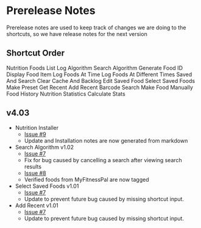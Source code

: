# Prerelease Notes
Prerelease notes are used to keep track of changes we are doing to the shortcuts, so we have release notes for the next version

## Shortcut Order
Nutrition
Foods List
Log Algorithm
Search Algorithm
Generate Food ID
Display Food Item
Log Foods At Time
Log Foods At Different Times
Saved And Search
Clear Cache And Backlog
Edit Saved Food
Select Saved Foods
Make Preset
Get Recent
Add Recent
Barcode Search
Make Food Manually
Food History
Nutrition Statistics
Calculate Stats

## v4.03
- Nutrition Installer
	- [Issue #9](https://github.com/iffy-pi/apple-shortcuts/issues/9)
	- Update and Installation notes are now generated from markdown
- Search Algorithm v1.02
	- [Issue #7](https://github.com/iffy-pi/apple-shortcuts/issues/7)
	- Fix for bug caused by cancelling a search after viewing search results
	- [Issue #8](https://github.com/iffy-pi/apple-shortcuts/issues/8)
	- Verified foods from MyFitnessPal are now tagged
- Select Saved Foods v1.01
	- [Issue #7](https://github.com/iffy-pi/apple-shortcuts/issues/7)
	- Update to prevent future bug caused by missing shortcut input.
- Add Recent v1.01
	- [Issue #7](https://github.com/iffy-pi/apple-shortcuts/issues/7)
	- Update to prevent future bug caused by missing shortcut input.